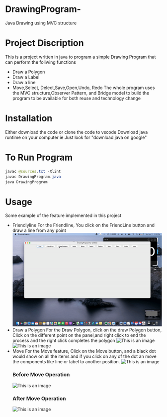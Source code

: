 # DrawingProgram-
Java Drawing using MVC structure
# Project Discription
This is a project written in java to program a simple Drawing Program that can perform the follwing functions
* Draw a Polygon
* Draw a Label 
* Draw a line
* Move,Select, Delect,Save,Open,Undo, Redo
The whole program uses the MVC structure,Observer Pattern, and Bridge model to build the program to be available for both reuse and technology change

# Installation
Either download the code or clone the code to vscode
Download java runtime on your computer ie Just look for "download java on google"

# To Run Program
```java
javac @sources.txt -Xlint
javac DrawingProgram.java
java DrawingProgram
```

# Usage
  Some example of the feature implemented in this project
- Friendlyline
 For the Friendline, You click on the FriendLine button and draw a line from any point
 ![This is an image](/images/Friendline-video.gif)
- Draw a Polygon
  For the Draw Polygon, click on the draw Polygon button, Click on the different point on the panel,and right click to end the process and the right click completes the polygon
  ![This is an image](/DrawingProgram-/images/Drawpolygon-video2.gif)
  ![This is an image](/DrawingProgram-/images/Drawpolygon-ScreenShot1.png)
- Move
   For the Move feature, Click on the Move button, and a black dot would show on all the items and if you click on any of the dot an move the components like line or label to another position.
   ![This is an image](/DrawingProgram-/images/Move-video.gif)
   ### Before Move Operation
   ![This is an image](/DrawingProgram-/images/Move-ScreenShot2.png)
   ### After Move Operation 
   ![This is an image](/DrawingProgram-/images/Move-ScreenShot1.png)


